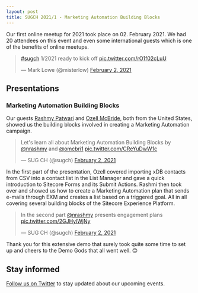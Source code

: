 ```yaml
---
layout: post
title: SUGCH 2021/1 - Marketing Automation Building Blocks
---
```


Our first online meetup for 2021 took place on 02. February 2021. We had 20 attendees on this event and even some international guests which is one of the benefits of online meetups.

<blockquote class="twitter-tweet"><p lang="en" dir="ltr"><a href="https://twitter.com/hashtag/sugch?src=hash&amp;ref_src=twsrc%5Etfw">#sugch</a> 1/2021 ready to kick off <a href="https://t.co/rO1f02cLuU">pic.twitter.com/rO1f02cLuU</a></p>&mdash; Mark Lowe (@misterlow) <a href="https://twitter.com/misterlow/status/1356618494687793153?ref_src=twsrc%5Etfw">February 2, 2021</a></blockquote> <script async src="https://platform.twitter.com/widgets.js" charset="utf-8"></script>

## Presentations

### Marketing Automation Building Blocks

Our guests [Rashmy Patwari](https://twitter.com/nrashmy) and [Ozell McBride](https://twitter.com/omcbri1), both from the United States, showed us the building blocks involved in creating a Marketing Automation campaign.  

<blockquote class="twitter-tweet"><p lang="en" dir="ltr">Let&#39;s learn all about Marketing Automation Building Blocks by <a href="https://twitter.com/nrashmy?ref_src=twsrc%5Etfw">@nrashmy</a> and <a href="https://twitter.com/omcbri1?ref_src=twsrc%5Etfw">@omcbri1</a> <a href="https://t.co/CReYuDwW1c">pic.twitter.com/CReYuDwW1c</a></p>&mdash; SUG CH (@sugch) <a href="https://twitter.com/sugch/status/1356620556217552896?ref_src=twsrc%5Etfw">February 2, 2021</a></blockquote> <script async src="https://platform.twitter.com/widgets.js" charset="utf-8"></script>

In the first part of the presentation, Ozell covered importing xDB contacts from CSV into a contact list in the List Manager and gave a quick introduction to Sitecore Forms and its Submit Actions. Rashmi then took over and showed us how to create a Marketing Automation plan that sends e-mails through EXM and creates a list based on a triggered goal. All in all covering several building blocks of the Sitecore Experience Platform.

<blockquote class="twitter-tweet"><p lang="en" dir="ltr">In the second part <a href="https://twitter.com/nrashmy?ref_src=twsrc%5Etfw">@nrashmy</a> presents engagement plans <a href="https://t.co/2GJHylWjNy">pic.twitter.com/2GJHylWjNy</a></p>&mdash; SUG CH (@sugch) <a href="https://twitter.com/sugch/status/1356632777223979009?ref_src=twsrc%5Etfw">February 2, 2021</a></blockquote> <script async src="https://platform.twitter.com/widgets.js" charset="utf-8"></script>

Thank you for this extensive demo that surely took quite some time to set up and cheers to the Demo Gods that all went well. 😊


## Stay informed

[Follow us on Twitter](https://twitter.com/sugch) to stay updated about our upcoming events.
